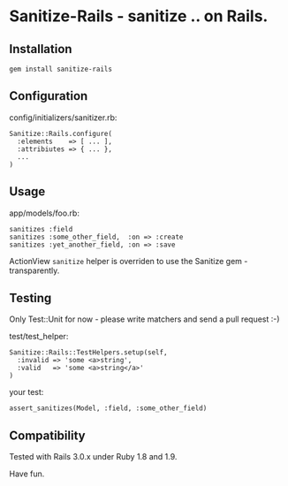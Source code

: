 Sanitize-Rails - sanitize .. on Rails.
======================================

Installation
------------

    gem install sanitize-rails

Configuration
-------------

config/initializers/sanitizer.rb:

    Sanitize::Rails.configure(
      :elements    => [ ... ],
      :attribiutes => { ... },
      ...
    )

Usage
-----

app/models/foo.rb:

    sanitizes :field
    sanitizes :some_other_field,  :on => :create
    sanitizes :yet_another_field, :on => :save

ActionView `sanitize` helper is overriden to use
the Sanitize gem - transparently.

Testing
-------

Only Test::Unit for now - please write matchers
and send a pull request :-)

test/test\_helper:

    Sanitize::Rails::TestHelpers.setup(self,
      :invalid => 'some <a>string',
      :valid   => 'some <a>string</a>'
    )

your test:

    assert_sanitizes(Model, :field, :some_other_field)

Compatibility
-------------

Tested with Rails 3.0.x under Ruby 1.8 and 1.9.

Have fun.

